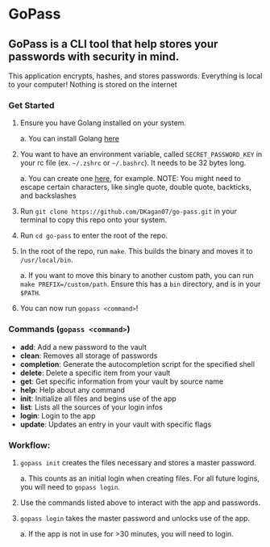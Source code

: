 # GoPass

## GoPass is a CLI tool that help stores your passwords with security in mind.

This application encrypts, hashes, and stores passwords.
Everything is local to your computer! Nothing is stored on the internet

### Get Started

1. Ensure you have Golang installed on your system.

   a. You can install Golang [here](https://go.dev/doc/install)

2. You want to have an environment variable, called `SECRET_PASSWORD_KEY` in your rc file (ex. `~/.zshrc` or `~/.bashrc`). It needs to be 32 bytes long.

   a. You can create one [here](https://passwords-generator.org/32-character), for example. NOTE: You might need to escape certain characters, like single quote, double quote, backticks, and backslashes

3. Run `git clone https://github.com/DKagan07/go-pass.git` in your terminal to copy this repo onto your system.

4. Run `cd go-pass` to enter the root of the repo.

5. In the root of the repo, run `make`. This builds the binary and moves it to `/usr/local/bin`.

   a. If you want to move this binary to another custom path, you can run `make PREFIX=/custom/path`. Ensure this has a `bin` directory, and is in your `$PATH`.

6. You can now run `gopass <command>`!

### Commands (`gopass <command>`)

- **add**: Add a new password to the vault
- **clean**: Removes all storage of passwords
- **completion**: Generate the autocompletion script for the specified shell
- **delete**: Delete a specific item from your vault
- **get**: Get specific information from your vault by source name
- **help**: Help about any command
- **init**: Initialize all files and begins use of the app
- **list**: Lists all the sources of your login infos
- **login**: Login to the app
- **update**: Updates an entry in your vault with specific flags

### Workflow:

1. `gopass init` creates the files necessary and stores a master password.

   a. This counts as an initial login when creating files. For all future logins, you will need to `gopass login`.

2. Use the commands listed above to interact with the app and passwords.

3. `gopass login` takes the master password and unlocks use of the app.

   a. If the app is not in use for >30 minutes, you will need to login.
